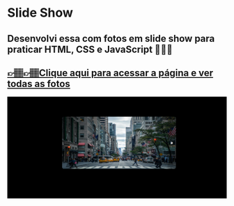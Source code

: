 # Slide Show

## Desenvolvi essa com fotos em slide show para praticar HTML, CSS e JavaScript 👩🏽‍💻

## [👉🏽👉🏽Clique aqui para acessar a página e ver todas as fotos](https://letsle.github.io/slideshow/)

![preview](./img/photo%20page.png)



